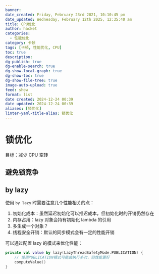 ```yaml
---
banner: 
date_created: Friday, February 23rd 2021, 10:10:45 pm
date_updated: Wednesday, February 12th 2025, 12:35:40 am
title: CPU优化
author: hacket
categories:
  - 性能优化
category: 卡顿
tags: [卡顿, 性能优化, CPU]
toc: true
description: 
dg-publish: true
dg-enable-search: true
dg-show-local-graph: true
dg-show-toc: true
dg-show-file-tree: true
image-auto-upload: true
feed: show
format: list
date created: 2024-12-24 00:39
date updated: 2024-12-24 00:39
aliases: [锁优化]
linter-yaml-title-alias: 锁优化
---
```


# 锁优化

目标：减少 CPU 空转

## 避免锁竞争

## by lazy

使用 `by lazy` 时需要注意几个性能相关的点：

1. 初始化成本：虽然延迟初始化可以推迟成本，但初始化时的开销仍然存在
2. 内存占用：lazy 对象会持有初始化 lambda 的引用
3. 多生成一个对象？
4. 线程安全开销：默认的同步模式会有一定的性能开销

可以通过配置 lazy 的模式来优化性能：

```kotlin
private val value by lazy(LazyThreadSafetyMode.PUBLICATION) { 
    // 使用PUBLICATION模式可能会执行多次，但性能更好
    computeValue() 
}
```
